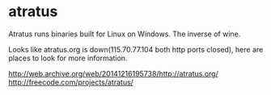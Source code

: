 # atratus
Atratus runs binaries built for Linux on Windows.  The inverse of wine.

Looks like atratus.org is down(115.70.77.104 both http ports closed), here are places to look for more information.

http://web.archive.org/web/20141216195738/http://atratus.org/<br/>
http://freecode.com/projects/atratus/<br/>
